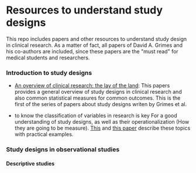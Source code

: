 # Resources to understand study designs
This repo includes papers and other resources to understand study design in clinical research. As a matter of fact, all papers of David A. Grimes and his co-authors are included, since these papers are the "must read" for medical students and researchers.

### Introduction to study designs
* [An overview of clinical research: the lay of the land](https://doi.org/10.1016/S0140-6736(02)07283-5): This papers provides a general overview of study designs in clinical research and also common statistical measures for common outcomes. This is the first of the series of papers about study designs writen by Grimes et al.

* to know the classification of variables in research is key For a good understanding of study designs, as well as their operationalization (How they are going to be measure). [This](https://journals.sagepub.com/doi/10.1177/0253717621994334?icid=int.sj-full-text.similar-articles.1) and [this paper](https://journals.sagepub.com/doi/10.1177/0253717621996151?icid=int.sj-full-text.similar-articles.1) describe these topics with practical examples. 

### Study designs in observational studies
#### Descriptive studies
